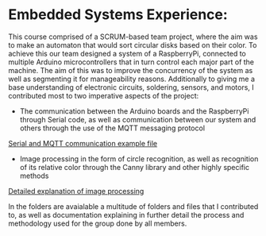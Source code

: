 # Embedded Systems Experience:
This course comprised of a SCRUM-based team project, where the aim was to make an automaton that would sort circular disks based on their color. To achieve this our team designed a system of a RaspberryPi, connected to multiple Arduino microcontrollers that in turn control each major part of the machine. The aim of this was to improve the concurrency of the system as well as segmenting it for manageability reasons. Additionally to giving me a base understanding of electronic circuits, soldering, sensors, and motors, I contributed most to two imperative aspects of the project:
 - The communication between the Arduino boards and the RaspberryPi through Serial code, as well as communication between our system and others through the use of the MQTT messaging protocol
 
 [Serial and MQTT communication example file](./ArduinoRaspberryCommunication/PuckPushFactoryFloor/src/main.cpp)
 
 - Image processing in the form of circle recognition, as well as recognition of its relative color through the Canny library and other highly specific methods

[Detailed explanation of image processing](./Robot%20logic/Programming%20Logbook.ipynb)

In the folders are avaialable a multitude of folders and files that I contributed to, as well as documentation explaining in further detail the process and methodology used for the group done by all members.

